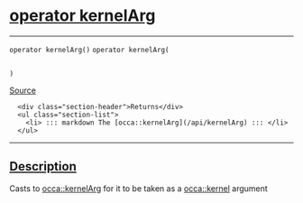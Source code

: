 
<h1 id="operator kernel-arg">
 <a href="#/api/memory/operator_kernelArg" class="anchor">
   <span>operator kernelArg</span>
  </a>
</h1>

<div class="signature">

<hr>

  <div class="definition-container">
    <div class="definition">
      <code class="desktop-only">operator kernelArg()</code>
      <code class="mobile-only">operator kernelArg(
    
)</code>
      <div class="flex-spacing"></div>
      <a href="https://github.com/libocca/occa/blob/6d155d0c/include/occa/core/memory.hpp#L152" target="_blank">Source</a>
    </div>
    <div class="description">

      <div class="section-header">Returns</div>
      <ul class="section-list">
        <li> ::: markdown The [occa::kernelArg](/api/kernelArg) ::: </li>
      </ul>
</div>
  </div>

  <hr>
</div>


<h2 id="description">
 <a href="#/api/memory/operator_kernelArg?id=description" class="anchor">
   <span>Description</span>
  </a>
</h2>

Casts to [occa::kernelArg](/api/kernelArg) for it to be taken as a [occa::kernel](/api/kernel/) argument
